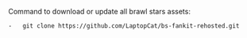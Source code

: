 Command to download or update all brawl stars assets:

    -   git clone https://github.com/LaptopCat/bs-fankit-rehosted.git